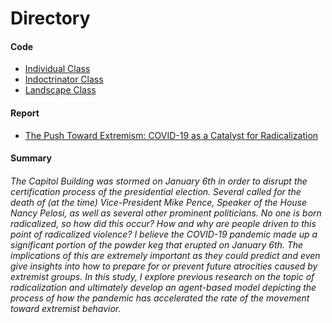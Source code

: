 # Directory

#### Code
- [Individual Class](https://github.com/brownlk99/Research-and-Projects/blob/main/COVID-19%20as%20a%20Catalyst%20for%20Radicalization/radicalIndividual.py)
- [Indoctrinator Class](https://github.com/brownlk99/Research-and-Projects/blob/main/COVID-19%20as%20a%20Catalyst%20for%20Radicalization/radicalIndoctrinator.py)
- [Landscape Class](https://github.com/brownlk99/Research-and-Projects/blob/main/COVID-19%20as%20a%20Catalyst%20for%20Radicalization/radicalLandscape.py)

#### Report
- [The Push Toward Extremism: COVID-19 as a Catalyst for Radicalization](https://github.com/brownlk99/Research-and-Projects/blob/main/COVID-19%20as%20a%20Catalyst%20for%20Radicalization/X497%20-%20The%20Push%20Toward%20Extremism_%20COVID-19%20as%20a%20Catalyst%20for%20Radicalization.pdf)

#### Summary
###### The Capitol Building was stormed on January 6th in order to disrupt the certification process of the presidential election. Several called for the death of (at the time) Vice-President Mike Pence, Speaker of the House Nancy Pelosi, as well as several other prominent politicians. No one is born radicalized, so how did this occur? How and why are people driven to this point of radicalized violence? I believe the COVID-19 pandemic made up a significant portion of the powder keg that erupted on January 6th. The implications of this are extremely important as they could predict and even give insights into how to prepare for or prevent future atrocities caused by extremist groups. In this study, I explore previous research on the topic of radicalization and ultimately develop an agent-based model depicting the process of how the pandemic has accelerated the rate of the movement toward extremist behavior. 
